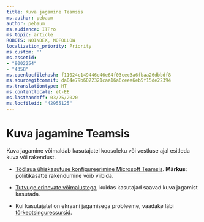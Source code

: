 ```yaml
---
title: Kuva jagamine Teamsis
ms.author: pebaum
author: pebaum
ms.audience: ITPro
ms.topic: article
ROBOTS: NOINDEX, NOFOLLOW
localization_priority: Priority
ms.custom: ''
ms.assetid:
- "9002254"
- "4358"
ms.openlocfilehash: f11024c149446e46e64f03cec3a6fbaa26dbbdf8
ms.sourcegitcommit: da04e79b6072321caa16a6ceea6eb5f15de22394
ms.translationtype: HT
ms.contentlocale: et-EE
ms.lasthandoff: 03/25/2020
ms.locfileid: "42955125"
---
```

# <a name="screen-sharing-with-teams"></a>Kuva jagamine Teamsis

Kuva jagamine võimaldab kasutajatel koosoleku või vestluse ajal esitleda kuva või rakendust.

- [Töölaua ühiskasutuse konfigureerimine Microsoft Teamsis](https://docs.microsoft.com/microsoftteams/configure-desktop-sharing). **Märkus**: poliitikasätte rakendumine võib viibida. 

- [Tutvuge erinevate võimalustega](https://docs.microsoft.com/microsoftteams/meeting-policies-in-teams#meeting-policy-settings---content-sharing), kuidas kasutajad saavad kuva jagamist kasutada. 

- Kui kasutajatel on ekraani jagamisega probleeme, vaadake läbi [tõrkeotsinguressursid](https://docs.microsoft.com/microsoftteams/connectivity-issues). 
